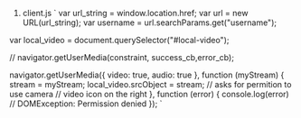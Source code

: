 1. client.js
   `
   var url_string = window.location.href;
   var url = new URL(url_string);
   var username = url.searchParams.get("username");

var local_video = document.querySelector("#local-video");

// navigator.getUserMedia(constraint, success_cb,error_cb);

navigator.getUserMedia({
video: true,
audio: true
}, function (myStream) {
stream = myStream;
local_video.srcObject = stream;
// asks for permition to use camera
// video icon on the right
}, function (error) {
console.log(error) // DOMException: Permission denied
});
`
